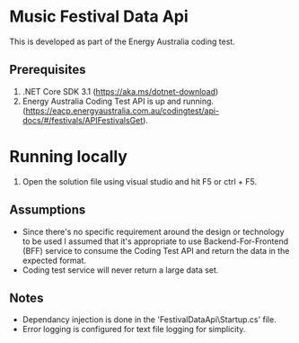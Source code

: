 # Music Festival Data Api
This is developed as part of the Energy Australia coding test.

## Prerequisites

1. .NET Core SDK 3.1 (https://aka.ms/dotnet-download)
2. Energy Australia Coding Test API is up and running. (https://eacp.energyaustralia.com.au/codingtest/api-docs/#/festivals/APIFestivalsGet).

# Running locally

1. Open the solution file using visual studio and hit F5 or ctrl + F5.


## Assumptions

- Since there's no specific requirement around the design or technology to be used I assumed that it's appropriate to use Backend-For-Frontend (BFF) service to consume the Coding Test API and return the data in the expected format.
- Coding test service will never return a large data set.

## Notes

- Dependancy injection is done in the 'FestivalDataApi\Startup.cs' file.
- Error logging is configured for text file logging for simplicity.

